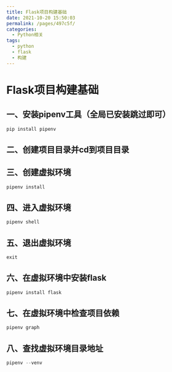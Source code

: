 ```yaml
---
title: Flask项目构建基础
date: 2021-10-20 15:50:03
permalink: /pages/497c5f/
categories:
  - Python相关
tags:
  - python
  - flask
  - 构建
---
```

# Flask项目构建基础

## 一、安装pipenv工具（全局已安装跳过即可）

```python
pip install pipenv
```

## 二、创建项目目录并cd到项目目录
## 三、创建虚拟环境

```python
pipenv install
```

## 四、进入虚拟环境

```python
pipenv shell
```

## 五、退出虚拟环境

```python
exit
```

## 六、在虚拟环境中安装flask

```python
pipenv install flask
```

## 七、在虚拟环境中检查项目依赖

```python
pipenv graph
```

## 八、查找虚拟环境目录地址

```python
pipenv --venv
```